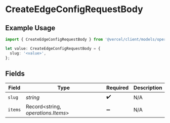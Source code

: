 # CreateEdgeConfigRequestBody

## Example Usage

```typescript
import { CreateEdgeConfigRequestBody } from '@vercel/client/models/operations';

let value: CreateEdgeConfigRequestBody = {
  slug: '<value>',
};
```

## Fields

| Field   | Type                               | Required           | Description |
| ------- | ---------------------------------- | ------------------ | ----------- |
| `slug`  | _string_                           | :heavy_check_mark: | N/A         |
| `items` | Record<string, _operations.Items_> | :heavy_minus_sign: | N/A         |
